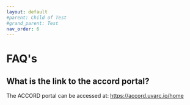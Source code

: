 ```yaml
---
layout: default
#parent: Child of Test
#grand_parent: Test
nav_order: 6
---
```


# FAQ's

## What is the link to the accord portal?

The ACCORD portal can be accessed at: https://accord.uvarc.io/home


